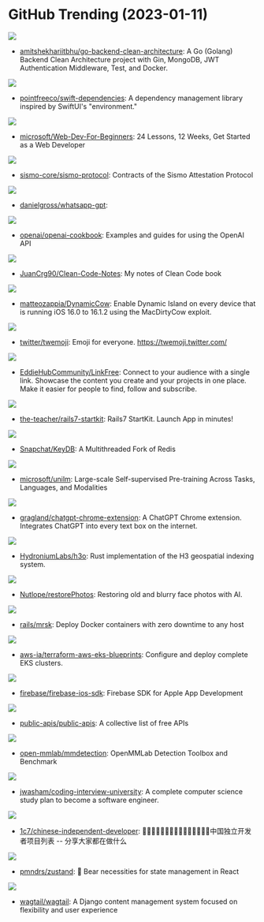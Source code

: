 # GitHub Trending (2023-01-11)

![](https://img.shields.io/badge/Go-New%2067-green?style=flat-square&logo=appveyor)
- [amitshekhariitbhu/go-backend-clean-architecture](https://github.com/amitshekhariitbhu/go-backend-clean-architecture): A Go (Golang) Backend Clean Architecture project with Gin, MongoDB, JWT Authentication Middleware, Test, and Docker.

![](https://img.shields.io/badge/Swift-New%2071-green?style=flat-square&logo=appveyor)
- [pointfreeco/swift-dependencies](https://github.com/pointfreeco/swift-dependencies): A dependency management library inspired by SwiftUI's "environment."

![](https://img.shields.io/badge/JavaScript-New%20247-green?style=flat-square&logo=appveyor)
- [microsoft/Web-Dev-For-Beginners](https://github.com/microsoft/Web-Dev-For-Beginners): 24 Lessons, 12 Weeks, Get Started as a Web Developer

![](https://img.shields.io/badge/TypeScript-New%203-green?style=flat-square&logo=appveyor)
- [sismo-core/sismo-protocol](https://github.com/sismo-core/sismo-protocol): Contracts of the Sismo Attestation Protocol

![](https://img.shields.io/badge/Go-New%20106-green?style=flat-square&logo=appveyor)
- [danielgross/whatsapp-gpt](https://github.com/danielgross/whatsapp-gpt): 

![](https://img.shields.io/badge/Python-New%20998-green?style=flat-square&logo=appveyor)
- [openai/openai-cookbook](https://github.com/openai/openai-cookbook): Examples and guides for using the OpenAI API

![](https://img.shields.io/badge/none-New%20606-green?style=flat-square&logo=appveyor)
- [JuanCrg90/Clean-Code-Notes](https://github.com/JuanCrg90/Clean-Code-Notes): My notes of Clean Code book

![](https://img.shields.io/badge/Objective-C-New%2021-green?style=flat-square&logo=appveyor)
- [matteozappia/DynamicCow](https://github.com/matteozappia/DynamicCow): Enable Dynamic Island on every device that is running iOS 16.0 to 16.1.2 using the MacDirtyCow exploit.

![](https://img.shields.io/badge/HTML-New%2036-green?style=flat-square&logo=appveyor)
- [twitter/twemoji](https://github.com/twitter/twemoji): Emoji for everyone. https://twemoji.twitter.com/

![](https://img.shields.io/badge/JavaScript-New%20134-green?style=flat-square&logo=appveyor)
- [EddieHubCommunity/LinkFree](https://github.com/EddieHubCommunity/LinkFree): Connect to your audience with a single link. Showcase the content you create and your projects in one place. Make it easier for people to find, follow and subscribe.

![](https://img.shields.io/badge/Ruby-New%2013-green?style=flat-square&logo=appveyor)
- [the-teacher/rails7-startkit](https://github.com/the-teacher/rails7-startkit): Rails7 StartKit. Launch App in minutes!

![](https://img.shields.io/badge/C%2B%2B-New%20141-green?style=flat-square&logo=appveyor)
- [Snapchat/KeyDB](https://github.com/Snapchat/KeyDB): A Multithreaded Fork of Redis

![](https://img.shields.io/badge/Python-New%20136-green?style=flat-square&logo=appveyor)
- [microsoft/unilm](https://github.com/microsoft/unilm): Large-scale Self-supervised Pre-training Across Tasks, Languages, and Modalities

![](https://img.shields.io/badge/JavaScript-New%20116-green?style=flat-square&logo=appveyor)
- [gragland/chatgpt-chrome-extension](https://github.com/gragland/chatgpt-chrome-extension): A ChatGPT Chrome extension. Integrates ChatGPT into every text box on the internet.

![](https://img.shields.io/badge/Rust-New%2015-green?style=flat-square&logo=appveyor)
- [HydroniumLabs/h3o](https://github.com/HydroniumLabs/h3o): Rust implementation of the H3 geospatial indexing system.

![](https://img.shields.io/badge/TypeScript-New%20173-green?style=flat-square&logo=appveyor)
- [Nutlope/restorePhotos](https://github.com/Nutlope/restorePhotos): Restoring old and blurry face photos with AI.

![](https://img.shields.io/badge/Ruby-New%2067-green?style=flat-square&logo=appveyor)
- [rails/mrsk](https://github.com/rails/mrsk): Deploy Docker containers with zero downtime to any host

![](https://img.shields.io/badge/HCL-New%208-green?style=flat-square&logo=appveyor)
- [aws-ia/terraform-aws-eks-blueprints](https://github.com/aws-ia/terraform-aws-eks-blueprints): Configure and deploy complete EKS clusters.

![](https://img.shields.io/badge/Objective-C-New%203-green?style=flat-square&logo=appveyor)
- [firebase/firebase-ios-sdk](https://github.com/firebase/firebase-ios-sdk): Firebase SDK for Apple App Development

![](https://img.shields.io/badge/Python-New%20239-green?style=flat-square&logo=appveyor)
- [public-apis/public-apis](https://github.com/public-apis/public-apis): A collective list of free APIs

![](https://img.shields.io/badge/Python-New%2015-green?style=flat-square&logo=appveyor)
- [open-mmlab/mmdetection](https://github.com/open-mmlab/mmdetection): OpenMMLab Detection Toolbox and Benchmark

![](https://img.shields.io/badge/none-New%20395-green?style=flat-square&logo=appveyor)
- [jwasham/coding-interview-university](https://github.com/jwasham/coding-interview-university): A complete computer science study plan to become a software engineer.

![](https://img.shields.io/badge/none-New%20116-green?style=flat-square&logo=appveyor)
- [1c7/chinese-independent-developer](https://github.com/1c7/chinese-independent-developer): 👩🏿‍💻👨🏾‍💻👩🏼‍💻👨🏽‍💻👩🏻‍💻中国独立开发者项目列表 -- 分享大家都在做什么

![](https://img.shields.io/badge/TypeScript-New%2064-green?style=flat-square&logo=appveyor)
- [pmndrs/zustand](https://github.com/pmndrs/zustand): 🐻 Bear necessities for state management in React

![](https://img.shields.io/badge/Python-New%207-green?style=flat-square&logo=appveyor)
- [wagtail/wagtail](https://github.com/wagtail/wagtail): A Django content management system focused on flexibility and user experience

